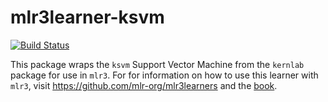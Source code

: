 # mlr3learner-ksvm

[![Build Status](https://travis-ci.org/mlr3learners/mlr3learner-ksvm.svg?branch=master)](https://travis-ci.org/mlr3learners/mlr3learner-ksvm)

This package wraps the `ksvm` Support Vector Machine from the `kernlab` package for use in `mlr3`.
For for information on how to use this learner with `mlr3`, visit https://github.com/mlr-org/mlr3learners and the [book](https://mlr3book.mlr-org.com).
